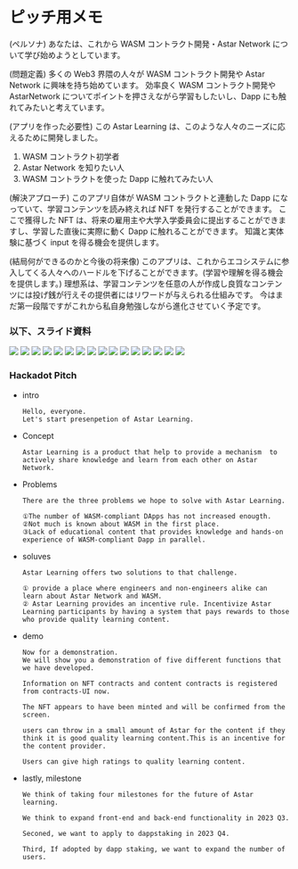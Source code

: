 # ピッチ用メモ

(ペルソナ)
あなたは、これから WASM コントラクト開発・Astar Network について学び始めようとしています。

(問題定義)
多くの Web3 界隈の人々が WASM コントラクト開発や Astar Network に興味を持ち始めています。
効率良く WASM コントラクト開発や AstarNetwork についてポイントを押さえながら学習もしたいし、Dapp にも触れてみたいと考えています。

(アプリを作った必要性)
この Astar Learning は、このような人々のニーズに応えるために開発しました。

1. WASM コントラクト初学者
2. Astar Network を知りたい人
3. WASM コントラクトを使った Dapp に触れてみたい人

(解決アプローチ)
このアプリ自体が WASM コントラクトと連動した Dapp になっていて、学習コンテンツを読み終えれば NFT を発行することができます。
ここで獲得した NFT は、将来の雇用主や大学入学委員会に提出することができますし、学習した直後に実際に動く Dapp に触れることができます。
知識と実体験に基づく input を得る機会を提供します。

(結局何ができるのかと今後の将来像)
このアプリは、これからエコシステムに参入してくる人々へのハードルを下げることができます。(学習や理解を得る機会を提供します。)
理想系は、学習コンテンツを任意の人が作成し良質なコンテンツには投げ銭が行えその提供者にはリワードが与えられる仕組みです。
今はまだ第一段階ですがこれから私自身勉強しながら進化させていく予定です。

### 以下、スライド資料

![](./1.jpg)
![](./2.jpg)
![](./3.jpg)
![](./4.jpg)
![](./5.jpg)
![](./6.jpg)
![](./7.jpg)
![](./8.jpg)
![](./9.jpg)
![](./10.jpg)
![](./11.jpg)
![](./12.jpg)
![](./13.jpg)
![](./14.jpg)
![](./15.jpg)
![](./16.jpg)

### Hackadot Pitch

- intro

      Hello, everyone.
      Let's start presenpetion of Astar Learning.

- Concept

      Astar Learning is a product that help to provide a mechanism  to actively share knowledge and learn from each other on Astar Network.

- Problems

      There are the three problems we hope to solve with Astar Learning.

      ①The number of WASM-compliant DApps has not increased enougth.
      ②Not much is known about WASM in the first place.
      ③Lack of educational content that provides knowledge and hands-on experience of WASM-compliant Dapp in parallel.

- soluves

      Astar Learning offers two solutions to that challenge.

      ① provide a place where engineers and non-engineers alike can learn about Astar Network and WASM.
      ② Astar Learning provides an incentive rule. Incentivize Astar Learning participants by having a system that pays rewards to those who provide quality learning content.

- demo

      Now for a demonstration.
      We will show you a demonstration of five different functions that we have developed.

      Information on NFT contracts and content contracts is registered from contracts-UI now.

      The NFT appears to have been minted and will be confirmed from the screen.

      users can throw in a small amount of Astar for the content if they think it is good quality learning content.This is an incentive for the content provider.

      Users can give high ratings to quality learning content.

- lastly, milestone

      We think of taking four milestones for the future of Astar learning.

      We think to expand front-end and back-end functionality in 2023 Q3.

      Seconed, we want to apply to dappstaking in 2023 Q4.

      Third, If adopted by dapp staking, we want to expand the number of users.
